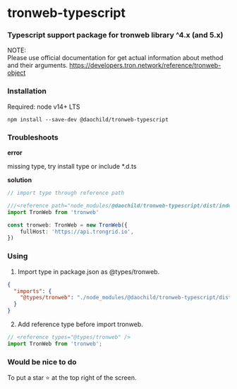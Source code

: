 # tronweb-typescript

### Typescript support package for tronweb library ^4.x (and 5.x)

NOTE:   
Please use official documentation for get actual information about method and their arguments.
https://developers.tron.network/reference/tronweb-object

### Installation

Required: node v14+ LTS

```shell
npm install --save-dev @daochild/tronweb-typescript
```
### Troubleshoots

**error**

missing type, try install type or include *.d.ts

**solution**

```typescript
// import type through reference path 

///<reference path="node_modules/@daochild/tronweb-typescript/dist/index.d.ts"/>
import TronWeb from 'tronweb'

const tronweb: TronWeb = new TronWeb({
    fullHost: 'https://api.trongrid.io',
})
```

### Using

1. Import type in package.json as @types/tronweb.

```json
{
  "imports": {
    "@types/tronweb": "./node_modules/@daochild/tronweb-typescript/dist/index.d.ts"
  }
}
```    
2. Add reference type before import tronweb.

```typescript
// <reference types="@types/tronweb" />
import TronWeb from 'tronweb';
```

### Would be nice to do

To put a star ⭐ at the top right of the screen.

